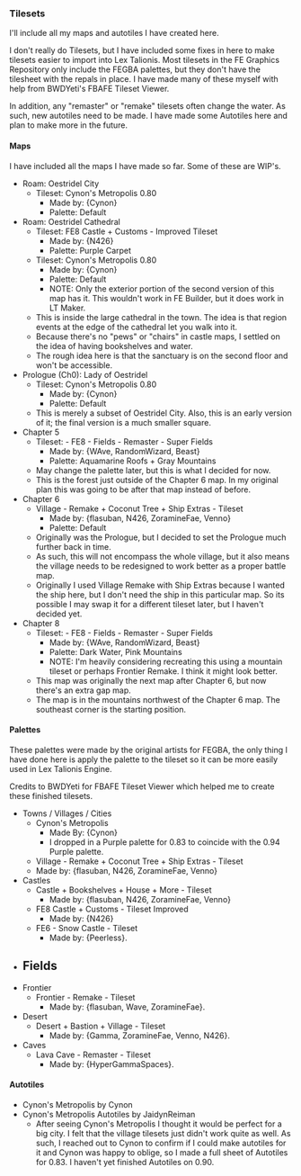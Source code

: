 ### Tilesets

I'll include all my maps and autotiles I have created here.

I don't really do Tilesets, but I have included some fixes in here to make tilesets easier to import into Lex Talionis. Most tilesets in the FE Graphics Repository only include the FEGBA palettes, but they don't have the tilesheet with the repals in place. I have made many of these myself with help from BWDYeti's FBAFE Tileset Viewer.

In addition, any "remaster" or "remake" tilesets often change the water. As such, new autotiles need to be made. I have made some Autotiles here and plan to make more in the future.


#### Maps

I have included all the maps I have made so far. Some of these are WIP's.

- Roam: Oestridel City
    - Tileset: Cynon's Metropolis 0.80
        - Made by: {Cynon}
        - Palette: Default
- Roam: Oestridel Cathedral
    - Tileset: FE8 Castle + Customs - Improved Tileset
        - Made by: {N426}
        - Palette: Purple Carpet
    - Tileset: Cynon's Metropolis 0.80
        - Made by: {Cynon}
        - Palette: Default
        - NOTE: Only the exterior portion of the second version of this map has it. This wouldn't work in FE Builder, but it does work in LT Maker.
    - This is inside the large cathedral in the town. The idea is that region events at the edge of the cathedral let you walk into it.
    - Because there's no "pews" or "chairs" in castle maps, I settled on the idea of having bookshelves and water.
    - The rough idea here is that the sanctuary is on the second floor and won't be accessible.
- Prologue (Ch0): Lady of Oestridel
    - Tileset: Cynon's Metropolis 0.80
        - Made by: {Cynon}
        - Palette: Default
    - This is merely a subset of Oestridel City. Also, this is an early version of it; the final version is a much smaller square.
- Chapter 5
    - Tileset: - FE8 - Fields - Remaster - Super Fields
        - Made by: {WAve, RandomWizard, Beast}
        - Palette: Aquamarine Roofs + Gray Mountains
    - May change the palette later, but this is what I decided for now.
    - This is the forest just outside of the Chapter 6 map. In my original plan this was going to be after that map instead of before.
- Chapter 6
    - Village - Remake + Coconut Tree + Ship Extras - Tileset
        - Made by: {flasuban, N426, ZoramineFae, Venno}
        - Palette: Default
    - Originally was the Prologue, but I decided to set the Prologue much further back in time.
    - As such, this will not encompass the whole village, but it also means the village needs to be redesigned to work better as a proper battle map.
    - Originally I used Village Remake with Ship Extras because I wanted the ship here, but I don't need the ship in this particular map. So its possible I may swap it for a different tileset later, but I haven't decided yet.
- Chapter 8
    - Tileset: - FE8 - Fields - Remaster - Super Fields
        - Made by: {WAve, RandomWizard, Beast}
        - Palette: Dark Water, Pink Mountains
        - NOTE: I'm heavily considering recreating this using a mountain tileset or perhaps Frontier Remake. I think it might look better.
    - This map was originally the next map after Chapter 6, but now there's an extra gap map.
    - The map is in the mountains northwest of the Chapter 6 map. The southeast corner is the starting position.


#### Palettes

These palettes were made by the original artists for FEGBA, the only thing I have done here is apply the palette to the tileset so it can be more easily used in Lex Talionis Engine.

Credits to BWDYeti for FBAFE Tileset Viewer which helped me to create these finished tilesets.

- Towns / Villages / Cities
    - Cynon's Metropolis
        - Made By: {Cynon}
        - I dropped in a Purple palette for 0.83 to coincide with the 0.94 Purple palette.
    - Village - Remake + Coconut Tree + Ship Extras - Tileset
    - Made by: {flasuban, N426, ZoramineFae, Venno}
- Castles
    - Castle + Bookshelves + House + More - Tileset
        - Made by: {flasuban, N426, ZoramineFae, Venno}
    - FE8 Castle + Customs - Tileset Improved
        - Made by: {N426}
    - FE6 - Snow Castle - Tileset
        - Made by: {Peerless}.
- Fields
    - 
- Frontier
    - Frontier - Remake - Tileset
        - Made by: {flasuban, Wave, ZoramineFae}.
- Desert
    - Desert + Bastion + Village - Tileset
        - Made by: {Gamma, ZoramineFae, Venno, N426}.
- Caves
    - Lava Cave - Remaster - Tileset
        - Made by: {HyperGammaSpaces}.


#### Autotiles

- Cynon's Metropolis by Cynon
- Cynon's Metropolis Autotiles by JaidynReiman
    - After seeing Cynon's Metropolis I thought it would be perfect for a big city. I felt that the village tilesets just didn't work quite as well. As such, I reached out to Cynon to confirm if I could make autotiles for it and Cynon was happy to oblige, so I made a full sheet of Autotiles for 0.83. I haven't yet finished Autotiles on 0.90.